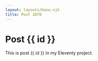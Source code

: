 ```yaml
---
layout: layouts/base.njk
title: Post 2870
---
```


# Post {{ id }}

This is post {{ id }} in my Eleventy project.
